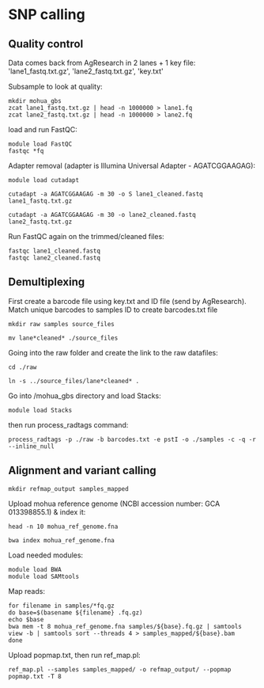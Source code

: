 # SNP calling
## Quality control
Data comes back from AgResearch in 2 lanes + 1 key file: 'lane1_fastq.txt.gz', 'lane2_fastq.txt.gz', 'key.txt'

Subsample to look at quality:

```
mkdir mohua_gbs
zcat lane1_fastq.txt.gz | head -n 1000000 > lane1.fq
zcat lane2_fastq.txt.gz | head -n 1000000 > lane2.fq
```

load and run FastQC:

```
module load FastQC
fastqc *fq
```

Adapter removal (adapter is Illumina Universal Adapter - AGATCGGAAGAG):

```
module load cutadapt
```

```
cutadapt -a AGATCGGAAGAG -m 30 -o S lane1_cleaned.fastq lane1_fastq.txt.gz
```

```
cutadapt -a AGATCGGAAGAG -m 30 -o lane2_cleaned.fastq lane2_fastq.txt.gz
```

Run FastQC again on the trimmed/cleaned files:

```
fastqc lane1_cleaned.fastq
fastqc lane2_cleaned.fastq
```

## Demultiplexing

First create a barcode file using key.txt and ID file (send by AgResearch). Match unique barcodes to samples ID to create barcodes.txt file

```
mkdir raw samples source_files
```

```
mv lane*cleaned* ./source_files
```

Going into the raw folder and create the link to the raw datafiles:

```
cd ./raw
```

```
ln -s ../source_files/lane*cleaned* . 
```

Go into /mohua_gbs directory and load Stacks: 

```
module load Stacks
```

then run process_radtags command:

```
process_radtags -p ./raw -b barcodes.txt -e pstI -o ./samples -c -q -r --inline_null
```

## Alignment and variant calling


```
mkdir refmap_output samples_mapped
```

Upload mohua reference genome (NCBI accession number: GCA 013398855.1) & index it:

```
head -n 10 mohua_ref_genome.fna
```
```
bwa index mohua_ref_genome.fna
```

Load needed modules:

```
module load BWA
module load SAMtools
```

Map reads:

```
for filename in samples/*fq.gz
do base=$(basename ${filename} .fq.gz)
echo $base
bwa mem -t 8 mohua_ref_genome.fna samples/${base}.fq.gz | samtools view -b | samtools sort --threads 4 > samples_mapped/${base}.bam
done
```

Upload popmap.txt, then run ref_map.pl:

```
ref_map.pl --samples samples_mapped/ -o refmap_output/ --popmap popmap.txt -T 8
```

